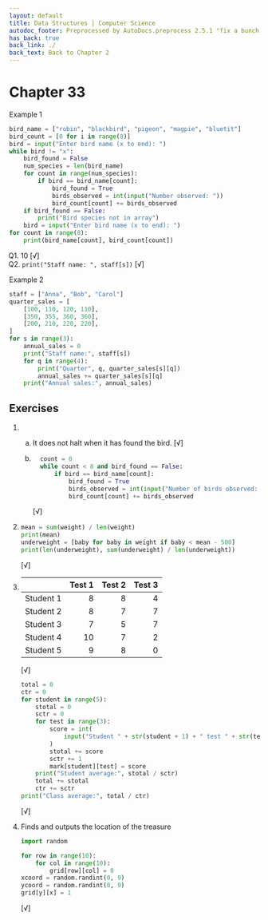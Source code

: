 ```yaml
---
layout: default
title: Data Structures | Computer Science
autodoc_footer: Preprocessed by AutoDocs.preprocess 2.5.1 "fix a bunch of bugs" ⓒ Starwort, 2020
has_back: true
back_link: ./
back_text: Back to Chapter 2
---
```


<style>
    :not(ul) + ol {
        counter-reset: list-ctr;
        list-style-type: none;
        list-style-position: outside;
    }
    :not(ul) + ol > li {
        counter-increment: list-ctr;
    }
    :not(ul) + ol > li::before {
        content:"Q" counter(list-ctr) ". ";
        margin-left: -25px;
    }
    ol ul {
        list-style-type: lower-alpha;
    }
    ol ul ul {
        list-style-type: lower-roman;
    }
    ul ol {
        list-style-type: circle;
    }
    ul {
        list-style-type: decimal;
    }
    ul ul {
        list-style-type: lower-alpha;
    }
    ul ul ul {
        list-style-type: lower-roman;
    }
</style>

# Chapter 33

Example 1

```py
bird_name = ["robin", "blackbird", "pigeon", "magpie", "bluetit"]
bird_count = [0 for i in range(8)]
bird = input("Enter bird name (x to end): ")
while bird != "x":
    bird_found = False
    num_species = len(bird_name)
    for count in range(num_species):
        if bird == bird_name[count]:
            bird_found = True
            birds_observed = int(input("Number observed: "))
            bird_count[count] += birds_observed
    if bird_found == False:
        print("Bird species not in array")
    bird = input("Enter bird name (x to end): ")
for count in range(8):
    print(bird_name[count], bird_count[count])
```

1. 10 [√]
2. `print("Staff name: ", staff[s])` [√]

Example 2

```py
staff = ["Anna", "Bob", "Carol"]
quarter_sales = [
    [100, 110, 120, 110],
    [350, 355, 360, 360],
    [200, 210, 220, 220],
]
for s in range(3):
    annual_sales = 0
    print("Staff name:", staff[s])
    for q in range(4):
        print("Quarter", q, quarter_sales[s][q])
        annual_sales += quarter_sales[s][q]
    print("Annual sales:", annual_sales)
```

## Exercises

- &#x200b;
  - It does not halt when it has found the bird. [√]

  - ```py
      count = 0
      while count < 8 and bird_found == False:
          if bird == bird_name[count]:
              bird_found = True
              birds_observed = int(input("Number of birds observed: "))
              bird_count[count] += birds_observed
    ```

    [√]

- ```py
  mean = sum(weight) / len(weight)
  print(mean)
  underweight = [baby for baby in weight if baby < mean - 500]
  print(len(underweight), sum(underweight) / len(underweight))
  ```

  [√]

- |  &#x200b; | Test 1 | Test 2 | Test 3 |
  | --------: | -----: | -----: | -----: |
  | Student 1 |      8 |      8 |      4 |
  | Student 2 |      8 |      7 |      7 |
  | Student 3 |      7 |      5 |      7 |
  | Student 4 |     10 |      7 |      2 |
  | Student 5 |      9 |      8 |      0 |

  [√]

  ```py
  total = 0
  ctr = 0
  for student in range(5):
      stotal = 0
      sctr = 0
      for test in range(3):
          score = int(
              input("Student " + str(student + 1) + " test " + str(test + 1) + ": ")
          )
          stotal += score
          sctr += 1
          mark[student][test] = score
      print("Student average:", stotal / sctr)
      total += stotal
      ctr += sctr
  print("Class average:", total / ctr)
  ```

  [√]

- Finds and outputs the location of the treasure

  ```py
  import random

  for row in range(10):
      for col in range(10):
          grid[row][col] = 0
  xcoord = random.randint(0, 9)
  ycoord = random.randint(0, 9)
  grid[y][x] = 1
  ```

  [√]
